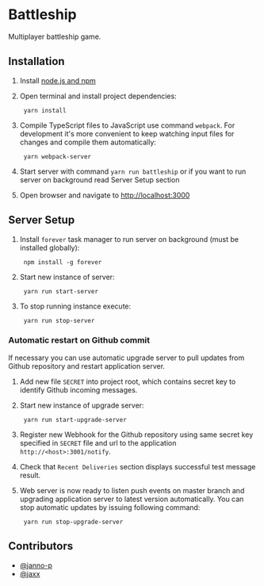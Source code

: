 # Battleship

Multiplayer battleship game.


## Installation

1. Install [node.js and npm](https://nodejs.org/en/download/package-manager/)
2. Open terminal and install project dependencies:

        yarn install

3. Compile TypeScript files to JavaScript use command `webpack`. For development
it's more convenient to keep watching input files for changes and compile them automatically:

        yarn webpack-server

3. Start server with command `yarn run battleship` or if you want to run server on background read Server Setup section
4. Open browser and navigate to [http://localhost:3000](http://localhost:3000)


## Server Setup

1. Install `forever` task manager to run server on background (must be installed globally):

        npm install -g forever

2. Start new instance of server:

        yarn run start-server

3. To stop running instance execute:

        yarn run stop-server


### Automatic restart on Github commit

If necessary you can use automatic upgrade server to pull updates from Github repository and
restart application server.

1. Add new file `SECRET` into project root, which contains secret key to identify Github
   incoming messages.

2. Start new instance of upgrade server:

        yarn run start-upgrade-server

3. Register new Webhook for the Github repository using same secret key specified in `SECRET`
   file and url to the application `http://<host>:3001/notify`.

4. Check that `Recent Deliveries` section displays successful test message result.

5. Web server is now ready to listen push events on master branch and upgrading application
   server to latest version automatically. You can stop automatic updates by issuing following
   command:

        yarn run stop-upgrade-server


## Contributors

* [@janno-p](https://github.com/janno-p)
* [@jaxx](https://github.com/jaxx)
